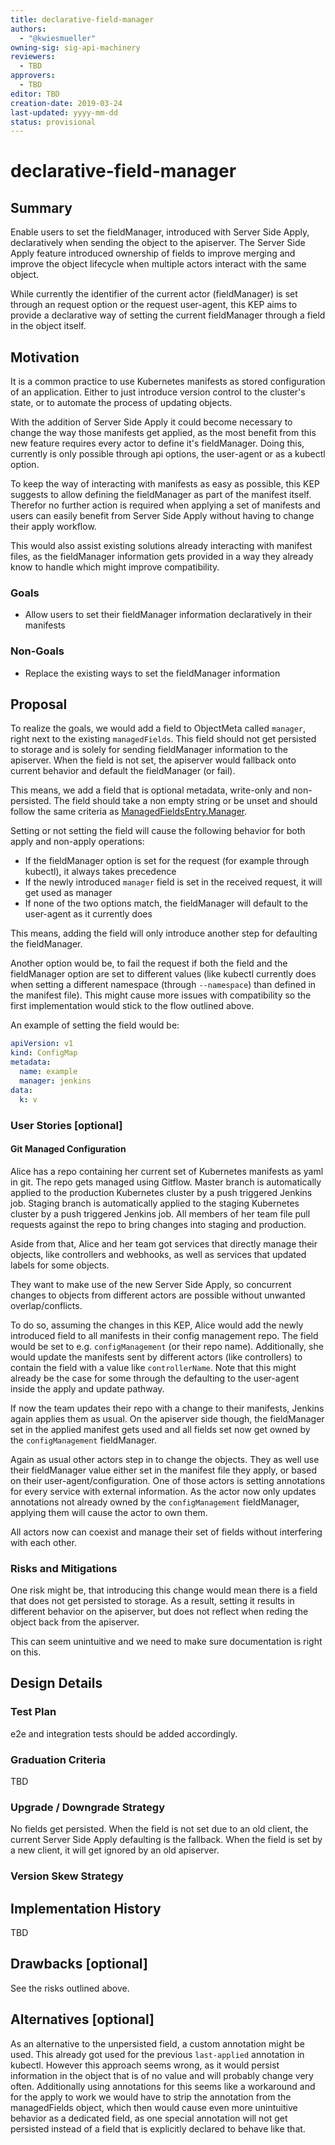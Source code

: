 ```yaml
---
title: declarative-field-manager
authors:
  - "@kwiesmueller"
owning-sig: sig-api-machinery
reviewers:
  - TBD
approvers:
  - TBD
editor: TBD
creation-date: 2019-03-24
last-updated: yyyy-mm-dd
status: provisional
---
```


# declarative-field-manager

## Summary

Enable users to set the fieldManager, introduced with Server Side Apply, declaratively when sending the object to the apiserver.
The Server Side Apply feature introduced ownership of fields to improve merging and improve the object lifecycle when multiple actors interact with the same object.

While currently the identifier of the current actor (fieldManager) is set through an request option or the request user-agent,
this KEP aims to provide a declarative way of setting the current fieldManager through a field in the object itself.

## Motivation

It is a common practice to use Kubernetes manifests as stored configuration of an application. Either to just introduce version control to the cluster's state, or to automate the process of updating objects.

With the addition of Server Side Apply it could become necessary to change the way those manifests get applied, as the most benefit from this new feature requires every actor to define it's fieldManager. Doing this, currently is only possible through api options, the user-agent or as a kubectl option.

To keep the way of interacting with manifests as easy as possible, this KEP suggests to allow defining the fieldManager as part of the manifest itself. Therefor no further action is required when applying a set of manifests and users can easily benefit from Server Side Apply without having to change their apply workflow.

This would also assist existing solutions already interacting with manifest files, as the fieldManager information gets provided in a way they already know to handle which might improve compatibility.

### Goals

- Allow users to set their fieldManager information declaratively in their manifests

### Non-Goals

- Replace the existing ways to set the fieldManager information

## Proposal

To realize the goals, we would add a field to ObjectMeta called `manager`, right next to the existing `managedFields`.
This field should not get persisted to storage and is solely for sending fieldManager information to the apiserver.
When the field is not set, the apiserver would fallback onto current behavior and default the fieldManager (or fail).

This means, we add a field that is optional metadata, write-only and non-persisted.
The field should take a non empty string or be unset and should follow the same criteria as [ManagedFieldsEntry.Manager](https://kubernetes.io/docs/reference/generated/kubernetes-api/v1.14/#managedfieldsentry-v1-meta).

Setting or not setting the field will cause the following behavior for both apply and non-apply operations:

- If the fieldManager option is set for the request (for example through kubectl), it always takes precedence
- If the newly introduced `manager` field is set in the received request, it will get used as manager
- If none of the two options match, the fieldManager will default to the user-agent as it currently does

This means, adding the field will only introduce another step for defaulting the fieldManager.

Another option would be, to fail the request if both the field and the fieldManager option are set to different values (like kubectl currently does when setting a different namespace (through `--namespace`) than defined in the manifest file). This might cause more issues with compatibility so the first implementation would stick to the flow outlined above.

An example of setting the field would be:

```yaml
apiVersion: v1
kind: ConfigMap
metadata:
  name: example
  manager: jenkins
data:
  k: v
```

### User Stories [optional]

#### Git Managed Configuration

Alice has a repo containing her current set of Kubernetes manifests as yaml in git.
The repo gets managed using Gitflow.
Master branch is automatically applied to the production Kubernetes cluster by a push triggered Jenkins job.
Staging branch is automatically applied to the staging Kubernetes cluster by a push triggered Jenkins job.
All members of her team file pull requests against the repo to bring changes into staging and production.

Aside from that, Alice and her team got services that directly manage their objects, like controllers and webhooks,
as well as services that updated labels for some objects.

They want to make use of the new Server Side Apply, so concurrent changes to objects from different actors are possible without unwanted overlap/conflicts.

To do so, assuming the changes in this KEP, Alice would add the newly introduced field to all manifests in their config management repo. The field would be set to e.g. `configManagement` (or their repo name).
Additionally, she would update the manifests sent by different actors (like controllers) to contain the field with a value like `controllerName`. Note that this might already be the case for some through the defaulting to the user-agent inside the apply and update pathway.

If now the team updates their repo with a change to their manifests, Jenkins again applies them as usual. On the apiserver side though, the fieldManager set in the applied manifest gets used and all fields set now get owned by the `configManagement` fieldManager.

Again as usual other actors step in to change the objects. They as well use their fieldManager value either set in the manifest file they apply, or based on their user-agent/configuration.
One of those actors is setting annotations for every service with external information.
As the actor now only updates annotations not already owned by the `configManagement` fieldManager, applying them will cause the actor to own them.

All actors now can coexist and manage their set of fields without interfering with each other.

### Risks and Mitigations

One risk might be, that introducing this change would mean there is a field that does not get persisted to storage.
As a result, setting it results in different behavior on the apiserver, but does not reflect when reding the object back from the apiserver.

This can seem unintuitive and we need to make sure documentation is right on this.

## Design Details

### Test Plan

e2e and integration tests should be added accordingly.

### Graduation Criteria

TBD

### Upgrade / Downgrade Strategy

No fields get persisted.
When the field is not set due to an old client, the current Server Side Apply defaulting is the fallback.
When the field is set by a new client, it will get ignored by an old apiserver.

### Version Skew Strategy

## Implementation History

TBD

## Drawbacks [optional]

See the risks outlined above.

## Alternatives [optional]

As an alternative to the unpersisted field, a custom annotation might be used.
This already got used for the previous `last-applied` annotation in kubectl.
However this approach seems wrong, as it would persist information in the object that is of no value and will probably change very often. Additionally using annotations for this seems like a workaround and for the apply to work we would have to strip the annotation from the managedFields object, which then would cause even more unintuitive behavior as a dedicated field, as one special annotation will not get persisted instead of a field that is explicitly declared to behave like that.
